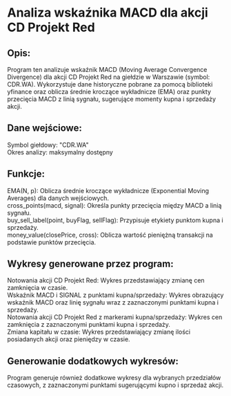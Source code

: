 # Analiza wskaźnika MACD dla akcji CD Projekt Red
## Opis:
Program ten analizuje wskaźnik MACD (Moving Average Convergence Divergence) dla akcji CD Projekt Red na giełdzie w Warszawie (symbol: CDR.WA). Wykorzystuje dane historyczne pobrane za pomocą biblioteki yfinance oraz oblicza średnie kroczące wykładnicze (EMA) oraz punkty przecięcia MACD z linią sygnału, sugerujące momenty kupna i sprzedaży akcji.

## Dane wejściowe:
Symbol giełdowy: "CDR.WA"  
Okres analizy: maksymalny dostępny

## Funkcje:
EMA(N, p): Oblicza średnie kroczące wykładnicze (Exponential Moving Averages) dla danych wejściowych.  
cross_points(macd, signal): Określa punkty przecięcia między MACD a linią sygnału.  
buy_sell_label(point, buyFlag, sellFlag): Przypisuje etykiety punktom kupna i sprzedaży.  
money_value(closePrice, cross): Oblicza wartość pieniężną transakcji na podstawie punktów przecięcia.  

## Wykresy generowane przez program:
Notowania akcji CD Projekt Red: Wykres przedstawiający zmianę cen zamknięcia w czasie.  
Wskaźnik MACD i SIGNAL z punktami kupna/sprzedaży: Wykres obrazujący wskaźnik MACD oraz linię sygnału wraz z zaznaczonymi punktami kupna i sprzedaży.  
Notowania akcji CD Projekt Red z markerami kupna/sprzedaży: Wykres cen zamknięcia z zaznaczonymi punktami kupna i sprzedaży.  
Zmiana kapitału w czasie: Wykres przedstawiający zmianę ilości posiadanych akcji oraz pieniędzy w czasie.  

## Generowanie dodatkowych wykresów:
Program generuje również dodatkowe wykresy dla wybranych przedziałów czasowych, z zaznaczonymi punktami sugerującymi kupno i sprzedaż akcji.  
